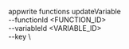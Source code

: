 appwrite functions updateVariable \
        --functionId <FUNCTION_ID> \
        --variableId <VARIABLE_ID> \
        --key <KEY> \


